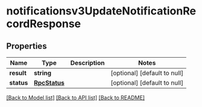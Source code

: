# notificationsv3UpdateNotificationRecordResponse

## Properties
Name | Type | Description | Notes
------------ | ------------- | ------------- | -------------
**result** | **string** |  | [optional] [default to null]
**status** | [**RpcStatus**](RpcStatus.md) |  | [optional] [default to null]

[[Back to Model list]](../README.md#documentation-for-models) [[Back to API list]](../README.md#documentation-for-api-endpoints) [[Back to README]](../README.md)


